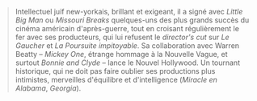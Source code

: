 > Intellectuel juif new-yorkais, brillant et exigeant, il a signé avec _Little Big Man_ ou _Missouri Breaks_ quelques-uns des plus grands succès du cinéma américain d'après-guerre, tout en croisant régulièrement le fer avec ses producteurs, qui lui refusent le _director's cut_ sur _Le Gaucher_ et _La Poursuite impitoyable_. Sa collaboration avec Warren Beatty – _Mickey One_, étrange hommage à la Nouvelle Vague, et surtout _Bonnie and Clyde_ – lance le Nouvel Hollywood. Un tournant historique, qui ne doit pas faire oublier ses productions plus intimistes, merveilles d'équilibre et d'intelligence (_Miracle en Alabama_, _Georgia_).
